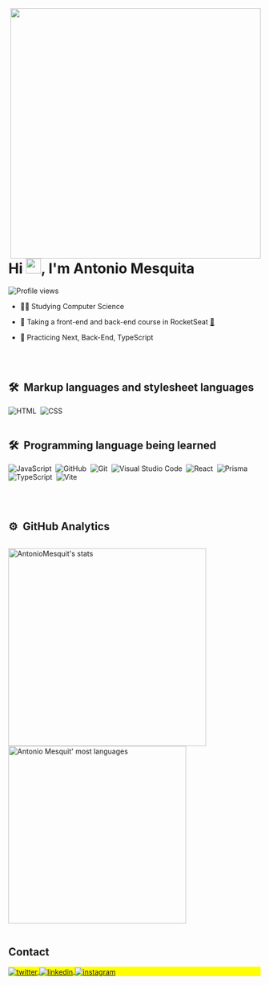 <img align="right" height="500em" src="https://raw.githubusercontent.com/gist/AntonioMesquit/97d485f4d5824086ba7633498fe6a143/raw/5407ddfb09aa88323284ae85e61c7614ce8a25f5/githubcard.svg"/>
<h1 align="left">Hi <img src="https://raw.githubusercontent.com/kaueMarques/kaueMarques/master/hi.gif" height="30px">, I'm Antonio Mesquita</h1>
<p align="left"> <img src="https://komarev.com/ghpvc/?username=AntonioMesquit&color=red" alt="Profile views" /> </p>

- 👨‍💻 Studying Computer Science

- 🔭 Taking a front-end and back-end course in RocketSeat [🚀](https://www.rocketseat.com.br/)

- 💬 Practicing Next, Back-End, TypeScript


<br><br>
## 🛠 &nbsp;Markup languages and stylesheet languages
![HTML](https://img.shields.io/badge/-HTML-05122A?style=flat&logo=HTML5)&nbsp;
![CSS](https://img.shields.io/badge/-CSS-05122A?style=flat&logo=CSS3&logoColor=1572B6)&nbsp;
<br><br>
## 🛠 &nbsp;Programming language being learned

![JavaScript](https://img.shields.io/badge/-JavaScript-05122A?style=flat&logo=javascript)&nbsp;
![GitHub](https://img.shields.io/badge/-GitHub-05122A?style=flat&logo=github)&nbsp;
![Git](https://img.shields.io/badge/-Git-05122A?style=flat&logo=Git)&nbsp;
![Visual Studio Code](https://img.shields.io/badge/-Visual%20Studio%20Code-05122A?style=flat&logo=visual-studio-code&logoColor=007ACC)&nbsp;
![React](https://img.shields.io/badge/-React-05122A?style=flat&logo=React)&nbsp;
![Prisma](https://img.shields.io/badge/-Prisma-05122A?style=flat&logo=Prisma)&nbsp;
![TypeScript](https://img.shields.io/badge/-TypeScript-05122A?style=flat&logo=React)&nbsp;
![Vite](https://img.shields.io/badge/-Vite-05122A?style=flat&logo=Vite)&nbsp;





<br><br>

## ⚙️ &nbsp;GitHub Analytics
<div style="display: flex;" sty>
<p align="left">
<img width="395em" src="https://github-readme-stats.vercel.app/api?username=AntonioMesquit&show_icons=true&theme=vision-friendly-dark" alt="AntonioMesquit's stats"/>
<img width="355em" src="https://github-readme-stats.vercel.app/api/top-langs/?username=AntonioMesquit&layout=compact&theme=vision-friendly-dark" alt="Antonio Mesquit' most languages"/>
</p>
</div>

## Contact

<p align="left" style="background:yellow">
<a href="https://twitter.com/antt_hi" target="_blank">
  <img align="center" src="https://img.shields.io/badge/-Antonio Mesquita-05122A?style=flat&logo=twitter" alt="twitter"/>  
</a>
<a href="https://www.linkedin.com/in/antonio-mesquita-467752287/" target="_blank">
  <img align="center" src="https://img.shields.io/badge/-Antonio Mesquita-05122A?style=flat&logo=linkedin" alt="linkedin"/>
</a>
<a href="https://www.instagram.com/tonhao.j/" target="_blank" >
 <img align="center" src="https://img.shields.io/badge/-Antonio Mesquita-05122A?style=flat&logo=instagram" alt="instagram"/>
</a>
</p>
